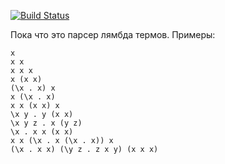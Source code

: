 [![Build Status](https://travis-ci.org/NolanRus/lambda.svg?branch=master)](https://travis-ci.org/NolanRus/lambda)

Пока что это парсер лямбда термов. Примеры:

```
x
x x
x x x
x (x x)
(\x . x) x
x (\x . x)
x x (x x) x
\x y . y (x x)
\x y z . x (y z)
\x . x x (x x)
x x (\x . x (\x . x)) x
(\x . x x) (\y z . z x y) (x x x)
```
